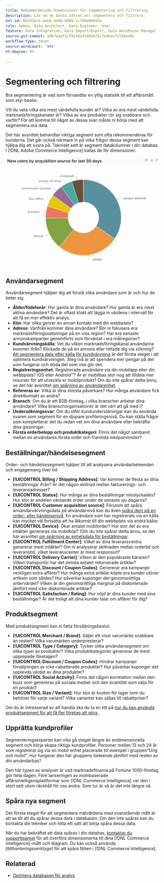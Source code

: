 ```yaml
---
title: Rekommenderade Dimensioner för segmentering och filtrering
description: Läs om de bästa sätten att segmentera och filtrera.
exl-id: 66391bce-bdeb-4e9d-8089-1c796e00d91e
role: Admin, Data Architect, Data Engineer, User
feature: Data Integration, Data Import/Export, Data Warehouse Manager
source-git-commit: adb7aaef1cf914d43348abf5c7e4bec7c51bed0c
workflow-type: tm+mt
source-wordcount: '904'
ht-degree: 0%

---
```


# Segmentering och filtrering

Bra segmentering är vad som förvandlar en ytlig statistik till ett affärsmått som styr beslut.

Vill du veta vilka era mest värdefulla kunder är? Vilka av era mest värdefulla marknadsföringskanaler är? Vilka av era produkter rör sig snabbare och varför? För att komma till något av dessa svar måste ni börja med att segmentera era data.

Det här avsnittet behandlar viktiga segment som ofta rekommenderas för kunderna. Det går också närmare in på vilka frågor dessa segment kan hjälpa dig att svara på. Tekniskt sett är segment datakolumner i din databas. I [!DNL Adobe Commerce Intelligence] kallas de för dimensioner.

![](../../mbi/assets/mbi-critical-segments.png)


## Användarsegment

Användarsegment hjälper dig att förstå vilka användare som är och hur de beter sig.

* **Ålder/födelseår**: Hur gamla är dina användare? Hur gamla är era mest aktiva användare? Det är oftast klokt att lägga in värdena i intervall för att få en mer effektiv analys.
* **Kön**: Har olika genrer en annan kontakt med din webbplats?
* **Adress**: Varifrån kommer dina användare? Bör ni fokusera era marknadsföringssatsningar på en viss region? Har era senaste annonskampanjer genomförts som förväntat i era målregioner?
* **Kundvärvningskälla**\: Vet du vilken marknadsföringskanal användarna kommer ifrån? Klickade de på en annons eller hittade dig via sökning? [Att segmentera data efter källa för kundvärvning](../data-analyst/analysis/google-track-user-acq.md) är det första steget i att optimera kundvärvningen. Steg två är att spendera mer pengar på det som fungerar och döda det som inte gör det.
* **Registreringsenhet**: Registrerade användare via din mobilapp eller din webbplats? iOS eller Android™? Är er mobilbas stor nog att tilldela mer resurser för att utveckla er mobilprodukt? Om du inte spårar detta ännu, se det här avsnittet [om spårning av användarenhet](../data-analyst/analysis/track-usr-dev-browser.md).
* **Refereras av**: Vilka är dina största påverkare? Hur många användare fick direktkontakt av andra?
* **Bransch**: Om du är ett B2B-företag, i vilka branscher arbetar dina användare? Vilka branschorganisationer är det värt att gå med i?
* **Undersökningssvar**: Om du utför kundundersökningar kan du använda svaren som segment för en djupare profileringsnivå. Du kan ställa frågor som kompletterar det du redan vet om dina användare eller bekräfta dina gissningar.
* **Första orderbelopp och produktkategori**: Finns det något samband mellan en användares första order och framtida inköpsmönster?

## Beställningar/händelsesegment

Order- och händelsesegment hjälper till att analysera användarbeteenden och engagemang över tid.

* **[!UICONTROL Billing / Shipping Address]**: Var kommer de flesta av dina beställningar ifrån? Är det någon skillnad mellan fakturerings- och leveransadresser?
* **[!UICONTROL Status]**: Hur många av dina beställningar misslyckades? Hur stor är andelen väntande order under de senaste sju dagarna?
* **[!UICONTROL Customer acquisition source]**: Förutom att spåra användarvärvningsdata på användarnivå kan du även [spåra dem på en order- eller händelsenivå](../data-analyst/analysis/google-track-user-acq.md). En användare som har registrerats via en källa kan mycket väl fortsätta att ha åtkomst till din webbplats via andra källor.
* **[!UICONTROL Device]**: Ökar antalet mobilorder? Hur stor del av era intäkter genereras via mobilköp? (Om du inte spårar detta ännu, se det här avsnittet [om spårning av enhetsdata för beställningar](../data-analyst/analysis/track-usr-dev-browser.md).
* **[!UICONTROL Fulfillment Center]**: Vilket av dina leveranscentra genererar mest intäkter? Om ni analyserar skillnaden mellan ordertid och leveranstid, vilket leveranscenter är mest responsivt?
* **[!UICONTROL Delivery Carrier]**: Vilken är den populäraste bäraren? Vilken transportör har det minsta antalet returnerade artiklar?
* **[!UICONTROL Discount / Coupon Codes]**: Genererar era kampanjer verkligen extra affärer? Hur många extra artiklar köpte era kunder utöver artikeln som såldes? Hur påverkar kuponger det genomsnittliga ordervärdet? Vilken är din genomsnittliga marginal på diskonterade jämfört med icke-diskonterade artiklar?
* **[!UICONTROL Satisfaction / Rating]**: Hur nöjd är dina kunder med sina beställningar? Är det troligt att dina kunder talar om affärer för dig?

## Produktsegment

Med produktsegment kan ni fatta försäljningsbeslut.

* **[!UICONTROL Merchant / Brand]**: Säljer ett visst varumärke snabbare än resten? Vilka varumärken underpresterar?
* **[!UICONTROL Type / Category]**: Tycker olika användarsegment om olika typer av produkter? Vilka produktkategorier genererar de mest upprepade företagen?
* **[!UICONTROL Discount / Coupon Codes]**: Hindrar kampanjer försäljningen av icke-rabatterade produkter? Hur påverkar kuponger det upplevda värdet av dina produkter?
* **[!UICONTROL Social Activity]**: Finns det någon korrelation mellan den buzz som genereras på sociala medier och den kvantitet som säljs för en produkt?
* **[!UICONTROL Size / Variant]**: Hur stor är kvoten för lager som du behöver för varje variant? Vilka varianter kan säljas till rabattpriser?

Om du är intresserad av att handla ska du ta en titt på [hur du kan använda produktsegment för att få fler företag att göra ](../data-analyst/analysis/most-value-source-channel.md).

## Upprätta kundprofiler

Segmenteringsexperter kan vilja gå steget längre än endimensionella segment och börja skapa riktiga kundprofiler. Personer mellan 13 och 24 år som registrerat sig via en mobil enhet placerade till exempel i gruppen&quot;Ung och mobil&quot;. Hur fungerar den här gruppens beteende jämfört med resten av din användarbas?

Den här typen av analyser är vad marknadsförarna på Fortune 1000-företag gör hela dagen. Före lanseringen av molnbaserade affärsintelligensplattformar som [!DNL Commerce Intelligence] var den i stort sett utom räckhåll för oss andra. Som tur är så är det inte längre så.

## Spåra nya segment

Det första steget för att segmentera mätvärdena med ovanstående mått är att se till att du spårar dessa data i databasen. Om den inte spåras kan du kontakta din tekniker och hitta ett sätt att börja spåra dessa data.

När du har bekräftat att data spåras i din databas, [kontaktar du supportteamet](https://experienceleague.adobe.com/docs/commerce-knowledge-base/kb/troubleshooting/miscellaneous/mbi-service-policies.html) för att överföra dimensionerna till dina [!DNL Commerce Intelligence]-mått och diagram. Du kan också använda *fälthanteringsverktyget* för att spåra fälten i [!DNL Commerce Intelligence].

## Relaterad

* [Optimera databasen för analys](../best-practices/opt-db-analysis.md)
